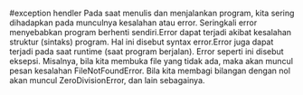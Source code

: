 #exception hendler
Pada saat menulis dan menjalankan program, kita sering dihadapkan pada munculnya kesalahan atau error. Seringkali error menyebabkan program berhenti sendiri.Error dapat terjadi akibat kesalahan struktur (sintaks) program. Hal ini disebut syntax error.Error juga dapat terjadi pada saat runtime (saat program berjalan). Error seperti ini disebut eksepsi. Misalnya, bila kita membuka file yang tidak ada, maka akan muncul pesan kesalahan FileNotFoundError. Bila kita membagi bilangan dengan nol akan muncul ZeroDivisionError, dan lain sebagainya.